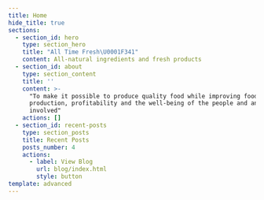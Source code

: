 ```yaml
---
title: Home
hide_title: true
sections:
  - section_id: hero
    type: section_hero
    title: "All Time Fresh\U0001F341"
    content: All-natural ingredients and fresh products
  - section_id: about
    type: section_content
    title: ''
    content: >-
      "To make it possible to produce quality food while improving food
      production, profitability and the well-being of the people and animals
      involved"
    actions: []
  - section_id: recent-posts
    type: section_posts
    title: Recent Posts
    posts_number: 4
    actions:
      - label: View Blog
        url: blog/index.html
        style: button
template: advanced
---
```

